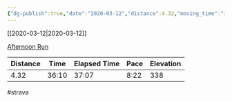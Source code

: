 ```yaml
---
{"dg-publish":true,"date":"2020-03-12","distance":4.32,"moving_time":"36:10","elapsed_time":"37:07","pace":"8:22","total_elevation_gain":338,"url":"https://www.strava.com/activities/3189506391","permalink":"/01-personal/strava/2020-03-12-afternoon-run/","dgPassFrontmatter":true}
---
```



[[2020-03-12\|2020-03-12]]

[Afternoon Run](https://www.strava.com/activities/3189506391)

| Distance | Time  | Elapsed Time | Pace | Elevation |
| -------- | ----- | ------------ | ---- | --------- |
| 4.32     | 36:10 | 37:07        | 8:22 | 338       |




#strava
